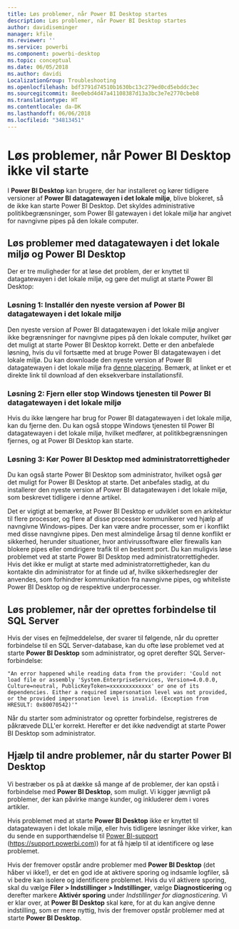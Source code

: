 ```yaml
---
title: Løs problemer, når Power BI Desktop startes
description: Løs problemer, når Power BI Desktop startes
author: davidiseminger
manager: kfile
ms.reviewer: ''
ms.service: powerbi
ms.component: powerbi-desktop
ms.topic: conceptual
ms.date: 06/05/2018
ms.author: davidi
LocalizationGroup: Troubleshooting
ms.openlocfilehash: bdf3791d74510b1630bc13c279ed0cd5ebddc3ec
ms.sourcegitcommit: 8ee0ebd4d47a41108387d13a3bc3e7e2770cbeb8
ms.translationtype: HT
ms.contentlocale: da-DK
ms.lasthandoff: 06/06/2018
ms.locfileid: "34813451"
---
```

# <a name="resolve-issues-when-power-bi-desktop-will-not-launch"></a>Løs problemer, når Power BI Desktop ikke vil starte
I **Power BI Desktop** kan brugere, der har installeret og kører tidligere versioner af **Power BI datagatewayen i det lokale miljø**, blive blokeret, så de ikke kan starte Power BI Desktop. Det skyldes administrative politikbegrænsninger, som Power BI gatewayen i det lokale miljø har angivet for navngivne pipes på den lokale computer. 

## <a name="resolve-issues-with-the-on-premises-data-gateway-and-power-bi-desktop"></a>Løs problemer med datagatewayen i det lokale miljø og Power BI Desktop
Der er tre muligheder for at løse det problem, der er knyttet til datagatewayen i det lokale miljø, og gøre det muligt at starte Power BI Desktop:

### <a name="resolution-1-install-the-latest-version-of-power-bi-on-premises-data-gateway"></a>Løsning 1: Installér den nyeste version af Power BI datagatewayen i det lokale miljø
Den nyeste version af Power BI datagatewayen i det lokale miljø angiver ikke begrænsninger for navngivne pipes på den lokale computer, hvilket gør det muligt at starte Power BI Desktop korrekt. Dette er den anbefalede løsning, hvis du vil fortsætte med at bruge Power BI datagatewayen i det lokale miljø. Du kan downloade den nyeste version af Power BI datagatewayen i det lokale miljø fra [denne placering](https://go.microsoft.com/fwlink/?LinkId=698863). Bemærk, at linket er et direkte link til download af den eksekverbare installationsfil.

### <a name="resolution-2-uninstall-or-stop-the-power-bi-on-premises-data-gateway-windows-service"></a>Løsning 2: Fjern eller stop Windows tjenesten til Power BI datagatewayen i det lokale miljø
Hvis du ikke længere har brug for Power BI datagatewayen i det lokale miljø, kan du fjerne den. Du kan også stoppe Windows tjenesten til Power BI datagatewayen i det lokale miljø, hvilket medfører, at politikbegrænsningen fjernes, og at Power BI Desktop kan starte.

### <a name="resolution-3-run-power-bi-desktop-with-administrator-privilege"></a>Løsning 3: Kør Power BI Desktop med administratorrettigheder
Du kan også starte Power BI Desktop som administrator, hvilket også gør det muligt for Power BI Desktop at starte. Det anbefales stadig, at du installerer den nyeste version af Power BI datagatewayen i det lokale miljø, som beskrevet tidligere i denne artikel.

Det er vigtigt at bemærke, at Power BI Desktop er udviklet som en arkitektur til flere processer, og flere af disse processer kommunikerer ved hjælp af navngivne Windows-pipes. Der kan være andre processer, som er i konflikt med disse navngivne pipes. Den mest almindelige årsag til denne konflikt er sikkerhed, herunder situationer, hvor antivirussoftware eller firewalls kan blokere pipes eller omdirigere trafik til en bestemt port. Du kan muligvis løse problemet ved at starte Power BI Desktop med administratorrettigheder. Hvis det ikke er muligt at starte med administratorrettigheder, kan du kontakte din administrator for at finde ud af, hvilke sikkerhedsregler der anvendes, som forhindrer kommunikation fra navngivne pipes, og whiteliste Power BI Desktop og de respektive underprocesser.

## <a name="resolve-issues-when-connecting-to-sql-server"></a>Løs problemer, når der oprettes forbindelse til SQL Server
Hvis der vises en fejlmeddelelse, der svarer til følgende, når du opretter forbindelse til en SQL Server-database, kan du ofte løse problemet ved at starte **Power BI Desktop** som administrator, og opret derefter SQL Server-forbindelse:

    "An error happened while reading data from the provider: 'Could not load file or assembly 'System.EnterpriseServices, Version=4.0.0.0, Culture=neutral, PublicKeyToken=xxxxxxxxxxxxx' or one of its dependencies. Either a required impersonation level was not provided, or the provided impersonation level is invalid. (Exception from HRESULT: 0x80070542)'"

Når du starter som administrator og opretter forbindelse, registreres de påkrævede DLL'er korrekt. Herefter er det ikke nødvendigt at starte Power BI Desktop som administrator.

## <a name="help-with-other-issues-when-launching-power-bi-desktop"></a>Hjælp til andre problemer, når du starter Power BI Desktop
Vi bestræber os på at dække så mange af de problemer, der kan opstå i forbindelse med **Power BI Desktop**, som muligt. Vi kigger jævnligt på problemer, der kan påvirke mange kunder, og inkluderer dem i vores artikler.

Hvis problemet med at starte **Power BI Desktop** ikke er knyttet til datagatewayen i det lokale miljø, eller hvis tidligere løsninger ikke virker, kan du sende en supporthændelse til [Power BI-support](https://support.powerbi.com) (https://support.powerbi.com)) for at få hjælp til at identificere og løse problemet.

Hvis der fremover opstår andre problemer med **Power BI Desktop** (det håber vi ikke!), er det en god ide at aktivere sporing og indsamle logfiler, så vi bedre kan isolere og identificere problemet. Hvis du vil aktivere sporing, skal du vælge **Filer > Indstillinger > Indstillinger**, vælge **Diagnosticering** og derefter markere **Aktivér sporing** under *Indstillinger for diagnosticering*. Vi er klar over, at **Power BI Desktop** skal køre, for at du kan angive denne indstilling, som er mere nyttig, hvis der fremover opstår problemer med at starte **Power BI Desktop**.


